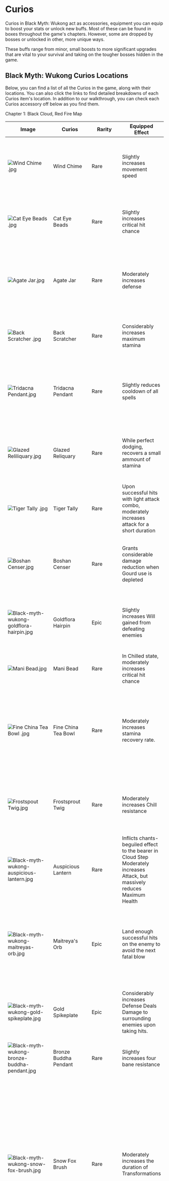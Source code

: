 # Curios

Curios in Black Myth: Wukong act as accessories, equipment you can equip to boost your stats or unlock new buffs. Most of these can be found in boxes throughout the game's chapters. However, some are dropped by bosses or unlocked in other, more unique ways. 

These buffs range from minor, small boosts to more significant upgrades that are vital to your survival and taking on the tougher bosses hidden in the game. 

## Black Myth: Wukong Curios Locations

Below, you can find a list of all the Curios in the game, along with their locations. You can also click the links to find detailed breakdowns of each Curios item's location. In addition to our walkthrough, you can check each Curios accessory off below as you find them. 

Chapter 1: Black Cloud, Red Fire Map

Image | Curios | Rarity | Equipped Effect | Location | Collected   
---|---|---|---|---|---  
![Wind Chime .jpg](https://oyster.ignimgs.com/mediawiki/apis.ign.com/black-myth-wukong/0/0a/Wind_Chime_.jpg)| Wind Chime| Rare | Slightly increases movement speed | Deluxe Edition exclusive curios. Can be picked up from the first Shrine “Front Hills” in the Forest of Wolves in Black Wind Mountain | Wind Chime  
![Cat Eye Beads .jpg](https://oyster.ignimgs.com/mediawiki/apis.ign.com/black-myth-wukong/4/42/Cat_Eye_Beads_.jpg)| Cat Eye Beads| Rare | Slightly increases critical hit chance | Defeat Wandering Wight in the Forest of Wolves - Outside the Forest in Black Wind Mountain | Cat Eye Beads  
![Agate Jar.jpg](https://oyster.ignimgs.com/mediawiki/apis.ign.com/black-myth-wukong/f/fc/Agate_Jar.jpg)| Agate Jar| Rare | Moderately increases defense | Located in a box in the arena after fighting the Black Wind King in Black Wind Cave - Cave Interior in Black Wind Mountain | Agate Jar  
![Back Scratcher .jpg](https://oyster.ignimgs.com/mediawiki/apis.ign.com/black-myth-wukong/e/e1/Back_Scratcher_.jpg)| Back Scratcher| Rare | Considerably increases maximum stamina | Purchase from the Shrine store in Black Wind Mountain, after completing Chapter 1 | Back Scratcher  
![Tridacna Pendant.jpg](https://oyster.ignimgs.com/mediawiki/apis.ign.com/black-myth-wukong/d/d8/Tridacna_Pendant.jpg)| Tridacna Pendant| Rare | Slightly reduces cooldown of all spells | Defeat Black Loong behind the sand waterfall at Fright Cliff - Rockrest Flat (secret boss) in Yellow Wind Ridge (requires Loong Scales) | Tridacna Pendant  
![Glazed Reliliquary.jpg](https://oyster.ignimgs.com/mediawiki/apis.ign.com/black-myth-wukong/f/f3/Glazed_Reliliquary.jpg)| Glazed Reliquary| Rare | While perfect dodging, recovers a small ammount of stamina | Located in the cave past the Tiger Acolyte in Yellow Sand Formation - Windrest Hamlet in Yellow Wind Ridge | Glazed Reliquary  
![Tiger Tally .jpg](https://oyster.ignimgs.com/mediawiki/apis.ign.com/black-myth-wukong/6/6f/Tiger_Tally_.jpg)| Tiger Tally| Rare | Upon successful hits with light attack combo, moderately increases attack for a short duration | Defeat "Tiger Vanguard" in the Secret: Kingdom of Sahali area in Yellow Wind Ridge| Tiger Tally  
![Boshan Censer.jpg](https://oyster.ignimgs.com/mediawiki/apis.ign.com/black-myth-wukong/1/16/Boshan_Censer.jpg)| Boshan Censer| Rare | Grants considerable damage reduction when Gourd use is depleted | Defeat Red Loong in Forest of Wolves - Outside the Forest behind the waterfall (secret boss) in Black Wind Mountain| Boshan Censer  
![Black-myth-wukong-goldflora-hairpin.jpg](https://oyster.ignimgs.com/mediawiki/apis.ign.com/black-myth-wukong/2/27/Black-myth-wukong-goldflora-hairpin.jpg)| Goldflora Hairpin| Epic | Slightly increases Will gained from defeating enemies | Purchased from the Man-In-Stone's Shop in Yellow Wind Ridge after completing the Man-In-Stone questline| Goldflora Hairpin  
![Mani Bead.jpg](https://oyster.ignimgs.com/mediawiki/apis.ign.com/black-myth-wukong/7/79/Mani_Bead.jpg)| Mani Bead| Rare | In Chilled state, moderately increases critical hit chance | Randomly dropped from frozen corpses in The New West | Mani Bead  
![Fine China Tea Bowl .jpg](https://oyster.ignimgs.com/mediawiki/apis.ign.com/black-myth-wukong/e/e5/Fine_China_Tea_Bowl_.jpg)| Fine China Tea Bowl| Rare | Moderately increases stamina recovery rate. | In a box by a statue and a blade-wielding enemy in the Pagoda Realm along the lowest level, at the end of the path from the Pagoda Realm- Lower Pagoda Shrine in The New West | Fine China Tea Bowl  
![Frostspout Twig.jpg](https://oyster.ignimgs.com/mediawiki/apis.ign.com/black-myth-wukong/3/3d/Frostspout_Twig.jpg)| Frostsprout Twig| Rare | Moderately increases Chill resistance | Drop down behind the Pagoda Realm - Upper Pagoda Shrine in The New West and kill Captain Lotus-Vision | Frostspout Twig  
![Black-myth-wukong-auspicious-lantern.jpg](https://oyster.ignimgs.com/mediawiki/apis.ign.com/black-myth-wukong/7/70/Black-myth-wukong-auspicious-lantern.jpg)| Auspicious Lantern| Rare | Inflicts chants-beguiled effect to the bearer in Cloud Step Moderately increases Attack, but massively reduces Maximum Health | Kill all 9 Lantern Wardens in the Pagoda Realm in The New West before defeating Captain Wise-Voice| Auspicious Lantern  
![Black-myth-wukong-maitreyas-orb.jpg](https://oyster.ignimgs.com/mediawiki/apis.ign.com/black-myth-wukong/7/74/Black-myth-wukong-maitreyas-orb.jpg)| Maitreya's Orb| Epic | Land enough successful hits on the enemy to avoid the next fatal blow | Found in Mindfullness Cliff in Valley of Ecstasy in The New West, in a box by a statue several rooms along the path up the long staircase ahead from the Shrine | Maitreya's Orb  
![Black-myth-wukong-gold-spikeplate.jpg](https://oyster.ignimgs.com/mediawiki/apis.ign.com/black-myth-wukong/8/89/Black-myth-wukong-gold-spikeplate.jpg)| Gold Spikeplate| Epic | Considerably increases Defense Deals Damage to surrounding enemies upon taking hits. | Found in Longevity road in Valley of Ecstasy in The New West, by defeating the Dark-faced Overlord along the road. | Gold Spikeplate  
![Black-myth-wukong-bronze-buddha-pendant.jpg](https://oyster.ignimgs.com/mediawiki/apis.ign.com/black-myth-wukong/6/6d/Black-myth-wukong-bronze-buddha-pendant.jpg)| Bronze Buddha Pendant| Rare | Slightly increases four bane resistance | Found randomly from killing Wolf Guardians in The New West | Bronze Buddha Pendant  
![Black-myth-wukong-snow-fox-brush.jpg](https://oyster.ignimgs.com/mediawiki/apis.ign.com/black-myth-wukong/8/84/Black-myth-wukong-snow-fox-brush.jpg)| Snow Fox Brush| Rare | Moderately increases the duration of Transformations | Complete the Snow Fox questlineObtain the fox form in Forest of Felicity in Valley of Ecstasy in The New West, from the dead body by some beamsThen, head to New Thunderclap Temple and find Non-Void and talk to him in fox form, defeating him in a fightReturn to the Forest of Felicity in Valley of Ecstasy, and interact with the Fox to obtain the Curios | Snow Fox Brush  
![Black-myth-wukong-beast-buddha.jpg](https://oyster.ignimgs.com/mediawiki/apis.ign.com/black-myth-wukong/e/e8/Black-myth-wukong-beast-buddha.jpg)| Beast Buddha| Rare | Moderately increases critical hit damage | Dropped randomly from any Dual-Blade Monk within The New West | Beast Buddha  
![Black-myth-wukong-thundeflame-seal.jpg](https://oyster.ignimgs.com/mediawiki/apis.ign.com/black-myth-wukong/a/a9/Black-myth-wukong-thundeflame-seal.jpg)| Thunderflame Seal| Epic | Considerably increases maximum Mana | Dropped randomly from any Lightning Mages in The New West | Thunderflame Seal  
![Black-myth-wukong-thunderstone.jpg](https://oyster.ignimgs.com/mediawiki/apis.ign.com/black-myth-wukong/1/15/Black-myth-wukong-thunderstone.jpg)| Thunderstone| Rare | Moderately increases Shock resistance | Found in a box in the largest Pagoda in New Thunderclap Temple - Temple Entrance in The New West | Thunderstone  
![Black-myth-wukong-Cuo-Jin-Yin-Belt-Hook.jpg](https://oyster.ignimgs.com/mediawiki/apis.ign.com/black-myth-wukong/4/43/Black-myth-wukong-Cuo-Jin-Yin-Belt-Hook.jpg)| Cuo Jin-Yin Belt Hook| Rare | Moderately increases Poison Resistance | Found in Village of Lanxi in The Webbed Hollow, in a chest ahead of you after waking up upon defeating The Second Sister| Cuo Jin-Yin Belt Hook  
![Black-myth-wukong-spine-in-the-sack.jpg](https://oyster.ignimgs.com/mediawiki/apis.ign.com/black-myth-wukong/d/df/Black-myth-wukong-spine-in-the-sack.jpg)| Spine In the Sack| Rare | Moderately increases Poison Damage | Found in The Webbed Hollow by destroying any cocoons, randomly dropped | Spine In The Sack  
![Black-myth-wukong-golden-carp.jpg](https://oyster.ignimgs.com/mediawiki/apis.ign.com/black-myth-wukong/5/54/Black-myth-wukong-golden-carp.jpg)| Golden Carp| Epic | Moderately increases the chance of obtaining materials from defeated enemies | Found in The Webbed Hollow upon defeating Yellow Loong | Golden Carp  
![Black-myth-wukong-jade-moon-rabbit.jpg](https://oyster.ignimgs.com/mediawiki/apis.ign.com/black-myth-wukong/0/0f/Black-myth-wukong-jade-moon-rabbit.jpg)| Jade Moon Rabbit| Epic | Slightly increases Damage Reduction This effect is enhanced when equipped with Gold Sun Crow| Found in The Webbed Hollow upon defeating Zhu Bajie | Jade Moon Rabbit  
![Black-myth-wukong-Virtuous-Bamboo-Engraving.jpg](https://oyster.ignimgs.com/mediawiki/apis.ign.com/black-myth-wukong/a/a3/Black-myth-wukong-Virtuous-Bamboo-Engraving.jpg)| Virtuous Bamboo Engraving| Rare | Slightly increases Might recovery rate | Found in The Webbed Hollow randomly by defeating Snake Heads | Virtuous Bamboo Engraving  
![Black-myth-wukong-Tablet -of-the-Three-Supreme.jpg](https://oyster.ignimgs.com/mediawiki/apis.ign.com/black-myth-wukong/a/ae/Black-myth-wukong-Tablet_-of-the-Three-Supreme.jpg)| Tablet of the Three Supreme| Rare | Considerably increases critical hit chance when health is low | Found in Temple of Yellow Flowers in Forest of Ferocity in The Webbed Hollow by following the path ahead from the Shrine after defeating Commander Beatle")| Tablet of the Three Supreme  
![Black-myth-wukong-Tiger-tendon-belt.jpg](https://oyster.ignimgs.com/mediawiki/apis.ign.com/black-myth-wukong/b/b5/Black-myth-wukong-Tiger-tendon-belt.jpg)| Tiger Tendon Belt| Legendary | For a brief moment after seeing through the enemy, considerably increases Attack. | Found in The Webbed Hollow by defeating Tiger Monks, randomly dropped | Tiger Tendon Belt  
![Black-myth-wukong-celestial-registry-tablet.jpg](https://oyster.ignimgs.com/mediawiki/apis.ign.com/black-myth-wukong/3/30/Black-myth-wukong-celestial-registry-tablet.jpg)| Celestial Registry Tablet| Epic | Slightly increases the experience points you gain from defeating enemies | Found in The Webbed Hollow in Purple Cloud Mountain in a small gazebo in the initial opening area | Celestial Registry Tablet  
![Black-myth-wukong-gold-sun-crow.jpg](https://oyster.ignimgs.com/mediawiki/apis.ign.com/black-myth-wukong/6/6a/Black-myth-wukong-gold-sun-crow.jpg)| Gold Sun Crow| Epic | Slightly increases damage bonus The effect is enhanced if you also equip the Jade Moon Rabbit. | Found in The Webbed Hollow in the secret area, Purple Cloud Mountain, in a chest up a log you can climb up to reach the peak of the area | Gold Sun Crow  
![Black-myth-wukong-preservation-orb.jpg](https://oyster.ignimgs.com/mediawiki/apis.ign.com/black-myth-wukong/c/c4/Black-myth-wukong-preservation-orb.jpg)| Preservation Orb| Epic | For a relatively long duration after resurrection, increases maximum Health, Mana, and Stamina | Found in The Webbed Hollow in a box in the opening area where you gain access to Purple Cloud Mountain  
This is only accessible after completing Chapter 4, providing you haven't finished the area | Preservation Orb  
![Black-myth-wukong-amber-prayer-beads.jpg](https://oyster.ignimgs.com/mediawiki/apis.ign.com/black-myth-wukong/9/95/Black-myth-wukong-amber-prayer-beads.jpg)| Amber Prayer Beads| Epic | Moderately increases the speed in which you gain focus point | Found in Height of Ember in Woods of Ember along the Gray-Bronze Cart boss path in a box | Amber Prayer Beads  
![Black-myth-wukong-white-seashell-waist-chain.jpg](https://oyster.ignimgs.com/mediawiki/apis.ign.com/black-myth-wukong/0/05/Black-myth-wukong-white-seashell-waist-chain.jpg)| White Seashell Waist Chain| Epic | Slightly increases attack | Found in Woods of Ember randomly dropped from Brutes | White Seashell Waist Chain  
![Black-myth-wukong-gold-button.jpg](https://oyster.ignimgs.com/mediawiki/apis.ign.com/black-myth-wukong/1/17/Black-myth-wukong-gold-button.jpg)| Gold Button| Epic | Significantly increases your attack power while at full health | Found from one of the Fire Giants in The Emerald Hall in Furnace Valley in Flaming Mountains | Gold Button  
![Black-myth-wukong-flame-orb.jpg](https://oyster.ignimgs.com/mediawiki/apis.ign.com/black-myth-wukong/b/b0/Black-myth-wukong-flame-orb.jpg)| Flame Orb| Rare | Moderately increases Burn resistance | Found in Flaming mountains upon defeating the Rusty-Gold Cart| Flame Orb  
![Black-myth-wukong-Daoist's-Basket-of-Fire-and-Water.jpg](https://oyster.ignimgs.com/mediawiki/apis.ign.com/black-myth-wukong/7/78/Black-myth-wukong-Daoist%27s-Basket-of-Fire-and-Water.jpg)| Daoist's Basket of Fire and Water| Epic | Moderately increases the attack power of all Burn-inflicting and Chill-inflicting transformations | Found in Flaming Mountains upon defeating Bishui Golden-Eyed Beast| Daoist's Basket of Fire and Water  
![Black-myth-wukong-waterward-orb.jpg](https://oyster.ignimgs.com/mediawiki/apis.ign.com/black-myth-wukong/f/f6/Black-myth-wukong-waterward-orb.jpg)| Waterward Orb| Epic | Considerably increases Defense when in water | Found in Mount Huaguo upon defeating Jiao-Loong of Waves| Waterward Orb  
![Black-myth-wukong-Celestial-Birthstone-Fragment.jpg](https://oyster.ignimgs.com/mediawiki/apis.ign.com/black-myth-wukong/4/46/Black-myth-wukong-Celestial-Birthstone-Fragment.jpg)| Celestial Birthstone Fragment| Legendary | Ignores the enemy's Four Bane resistances | Found in Mount Huaguo upon defeating Lang-Baw-Baw| Celestial Birthstone Fragment  
  
You can also see a fantastic video guide from "akhafasu" on YouTube here.